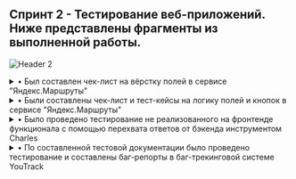 ## Спринт 2 - Тестирование веб-приложений. Ниже представлены фрагменты из выполненной работы.
![Header 2](https://github.com/Alexander-Lyapunov/QA_Yandex_Practicum/assets/161708605/bc42bd1f-67d2-45a2-b010-e5c15d4b8a4b)

<details>  
<summary> • Был составлен чек-лист на вёрстку полей в сервисе "Яндекс.Маршруты" </summary> 
  
![S2_1_1](https://github.com/Alexander-Lyapunov/QA_Yandex_Practicum/assets/161708605/96da4806-e65f-443d-aff0-d1ffee4a0323)
![S2_1_2](https://github.com/Alexander-Lyapunov/QA_Yandex_Practicum/assets/161708605/d64d834a-402c-47b1-aef9-ae8e4ddeeddb)
</details>

<details>
<summary> • Были составлены чек-лист и тест-кейсы на логику полей и кнопок в сервисе "Яндекс.Маршруты" </summary> 
  
![S2_2_1](https://github.com/Alexander-Lyapunov/QA_Yandex_Practicum/assets/161708605/7fc29c29-1695-4f6c-ba92-d093bdcbc14e)
![S2_2_2](https://github.com/Alexander-Lyapunov/QA_Yandex_Practicum/assets/161708605/b934c60c-4bdb-4e2f-a826-a53d76abd328)
</details>

<details>
<summary> • Было проведено тестирование не реализованного на фронтенде функционала с помощью перехвата ответов от бэкенда инструментом Charles </summary> 
  
![Screenshot_6](https://github.com/Alexander-Lyapunov/QA_Yandex_Practicum/assets/161708605/fc2bdce5-7691-4462-a93f-acb10f0fb9e9)
![Screenshot_5](https://github.com/Alexander-Lyapunov/QA_Yandex_Practicum/assets/161708605/3176f24c-1e27-4a5b-ac4e-e0381b3449c1)
</details>

<details>
<summary> • По составленной тестовой документации было проведено тестирование и составлены баг-репорты в баг-трекинговой системе YouTrack </summary> 
  
![image](https://github.com/Alexander-Lyapunov/QA_Yandex_Practicum/assets/161708605/c4a3342c-83c1-4e12-8785-4a03d5891e8c)
![image](https://github.com/Alexander-Lyapunov/QA_Yandex_Practicum/assets/161708605/fd4cd523-5042-49f1-841b-7edb917e2e56)
</details>
